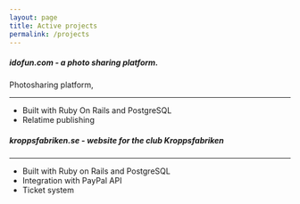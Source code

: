 ```yaml
---
layout: page
title: Active projects
permalink: /projects
---
```


##### idofun.com - a photo sharing platform. 
Photosharing platform, 

 ---

* Built with Ruby On Rails and PostgreSQL
* Relatime publishing


##### kroppsfabriken.se - website for the club Kroppsfabriken

 ---

* Built with Ruby on Rails and PostgreSQL
* Integration with PayPal API
* Ticket system